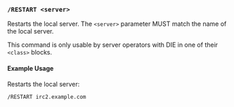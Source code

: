 <!-- This file contains a page fragment. Any changes will affect all pages that include it. -->

### `/RESTART <server>`

Restarts the local server. The `<server>` parameter MUST match the name of the local server.

This command is only usable by server operators with DIE in one of their `<class>` blocks.

#### Example Usage

Restarts the local server:

```plaintext
/RESTART irc2.example.com
```
